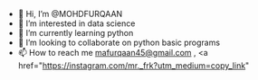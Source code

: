 - 👋 Hi, I’m @MOHDFURQAAN
- 👀 I’m interested in data science
- 🌱 I’m currently learning python
- 💞️ I’m looking to collaborate on python basic programs
- 📫 How to reach me mafurqaan45@gmail.com , <a href="https://instagram.com/mr._frk?utm_medium=copy_link"

<!---
MOHDFURQAAN/MOHDFURQAAN is a ✨ special ✨ repository because its `README.md` (this file) appears on your GitHub profile.
You can click the Preview link to take a look at your changes.
--->
